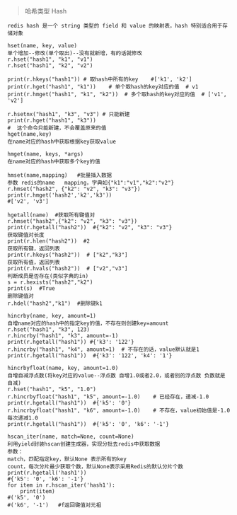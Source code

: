 > 哈希类型 Hash

`redis hash 是一个 string 类型的 field 和 value 的映射表，hash 特别适合用于存储对象`

    hset(name, key, value)
    单个增加--修改(单个取出)--没有就新增，有的话就修改
    r.hset("hash1", "k1", "v1")
    r.hset("hash1", "k2", "v2")
    
    print(r.hkeys("hash1")) # 取hash中所有的key    #['k1', 'k2']
    print(r.hget("hash1", "k1"))    # 单个取hash的key对应的值  # v1
    print(r.hmget("hash1", "k1", "k2"))  # 多个取hash的key对应的值  # ['v1', 'v2']
    
    r.hsetnx("hash1", "k3", "v3") # 只能新建
    print(r.hget("hash1", "k3"))
    #  这个命令只能新建，不会覆盖原来的值
    hget(name,key)
    在name对应的hash中获取根据key获取value 
    
    hmget(name, keys, *args)
    在name对应的hash中获取多个key的值
    
    hmset(name,mapping)   #批量插入数据
    参数 redis的name   mapping，字典如{"k1":"v1","k2":"v2"}
    r.hmset("hash2", {"k2": "v2", "k3": "v3"})
    print(r.hmget('hash2','k2','k3'))
    #['v2', 'v3']
    
    hgetall(name)  #获取所有键值对
    r.hmset("hash2",{"k2": "v2", "k3": "v3"})
    print(r.hgetall("hash2"))  #{"k2": "v2", "k3": "v3"}
    获取键值对长度
    print(r.hlen("hash2"))  #2
    获取所有键，返回列表
    print(r.hkeys("hash2"))  # ["k2","k3"]
    获取所有值，返回列表
    print(r.hvals("hash2"))  # ["v2","v3"]
    判断成员是否存在(类似字典的in)
    s = r.hexists("hash2","k2")
    print(s)  #True
    删除键值对
    r.hdel("hash2","k1")  #删除键k1
    
    hincrby(name, key, amount=1)
    自增name对应的hash中的指定key的值，不存在则创建key=amount
    r.hset("hash1", "k3", 123)
    r.hincrby("hash1", "k3", amount=-1)
    print(r.hgetall("hash1")) #{'k3': '122'}
    r.hincrby("hash1", "k4", amount=1)  # 不存在的话，value默认就是1
    print(r.hgetall("hash1"))  #{'k3': '122', 'k4': '1'}
    
    hincrbyfloat(name, key, amount=1.0)
    自增自减浮点数(将key对应的value--浮点数 自增1.0或者2.0，或者别的浮点数 负数就是自减)
    r.hset("hash1", "k5", "1.0")
    r.hincrbyfloat("hash1", "k5", amount=-1.0)    # 已经存在，递减-1.0
    print(r.hgetall("hash1"))  #{'k5': '0'}
    r.hincrbyfloat("hash1", "k6", amount=-1.0)    # 不存在，value初始值是-1.0 每次递减1.0
    print(r.hgetall("hash1"))  #{'k5': '0', 'k6': '-1'}
    
    hscan_iter(name, match=None, count=None)
    利用yield封装hscan创建生成器，实现分批去redis中获取数据
    参数：
    match，匹配指定key，默认None 表示所有的key
    count，每次分片最少获取个数，默认None表示采用Redis的默认分片个数
    print(r.hgetall('hash1'))
    #{'k5': '0', 'k6': '-1'}
    for item in r.hscan_iter('hash1'):
        print(item)
    #('k5', '0')
    #('k6', '-1')   #f返回键值对元祖 
    
    
    
    
    
    



